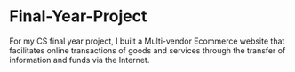 # Final-Year-Project
For my CS final year project, I built a Multi-vendor Ecommerce website that facilitates online transactions of goods and services through the transfer of information and funds via the Internet.
